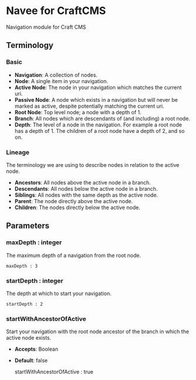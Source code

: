 # Navee for CraftCMS
Navigation module for Craft CMS


## Terminology
### Basic
* **Navigation**: A collection of nodes.
* **Node**: A single item in your navigation.
* **Active Node**: The node in your navigation which matches the current uri.
* **Passive Node**: A node which exists in a navigation but will never be marked as active, despite potentially matching the current uri.
* **Root Node**: Top level node; a node with a depth of 1.
* **Branch**: All nodes which are descendants of (and including) a root node.
* **Depth**: The level of a node in the navigation. For example a root node has a depth of 1. The children of a root node have a depth of 2, and so on.

### Lineage
The terminology we are using to describe nodes in relation to the active node.

* **Ancestors**: All nodes above the active node in a branch.
* **Descendants**: All nodes below the active node in a branch.
* **Siblings**: All nodes with the same depth as the active node.
* **Parent**: The node directly above the active node.
* **Children**: The nodes directly below the active node.

## Parameters
### maxDepth : integer
The maximum depth of a navigation from the root node.

    maxDepth : 3

### startDepth : integer
The depth at which to start your navigation.

    startDepth : 2

### startWithAncestorOfActive
Start your navigation with the root node ancestor of the branch in which the active node exists.

* **Accepts**: Boolean
* **Default**: false

    startWithAncestorOfActive : true
